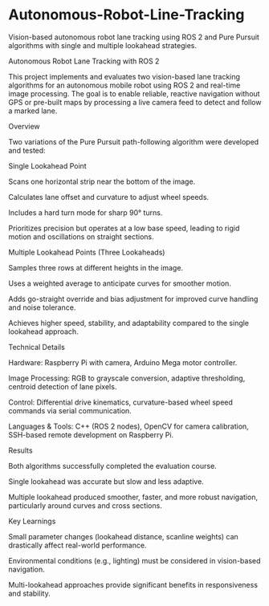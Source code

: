 # Autonomous-Robot-Line-Tracking
Vision-based autonomous robot lane tracking using ROS 2 and Pure Pursuit algorithms with single and multiple lookahead strategies.

Autonomous Robot Lane Tracking with ROS 2 

This project implements and evaluates two vision-based lane tracking algorithms for an autonomous mobile robot using ROS 2 and real-time image processing. The goal is to enable reliable, reactive navigation without GPS or pre-built maps by processing a live camera feed to detect and follow a marked lane. 

Overview 

Two variations of the Pure Pursuit path-following algorithm were developed and tested: 

Single Lookahead Point 

Scans one horizontal strip near the bottom of the image. 

Calculates lane offset and curvature to adjust wheel speeds. 

Includes a hard turn mode for sharp 90° turns. 

Prioritizes precision but operates at a low base speed, leading to rigid motion and oscillations on straight sections. 

Multiple Lookahead Points (Three Lookaheads) 

Samples three rows at different heights in the image. 

Uses a weighted average to anticipate curves for smoother motion. 

Adds go-straight override and bias adjustment for improved curve handling and noise tolerance. 

Achieves higher speed, stability, and adaptability compared to the single lookahead approach. 

Technical Details 

Hardware: Raspberry Pi with camera, Arduino Mega motor controller. 

Image Processing: RGB to grayscale conversion, adaptive thresholding, centroid detection of lane pixels. 

Control: Differential drive kinematics, curvature-based wheel speed commands via serial communication. 

Languages & Tools: C++ (ROS 2 nodes), OpenCV for camera calibration, SSH-based remote development on Raspberry Pi. 

Results 

Both algorithms successfully completed the evaluation course. 

Single lookahead was accurate but slow and less adaptive. 

Multiple lookahead produced smoother, faster, and more robust navigation, particularly around curves and cross sections. 

Key Learnings 

Small parameter changes (lookahead distance, scanline weights) can drastically affect real-world performance. 

Environmental conditions (e.g., lighting) must be considered in vision-based navigation. 

Multi-lookahead approaches provide significant benefits in responsiveness and stability. 
